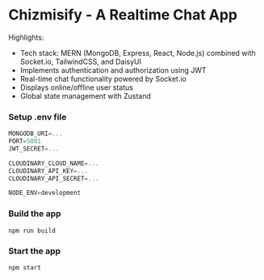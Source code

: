 # Chizmisify - A Realtime Chat App

Highlights:

- Tech stack: MERN (MongoDB, Express, React, Node.js) combined with Socket.io, TailwindCSS, and DaisyUI
- Implements authentication and authorization using JWT
- Real-time chat functionality powered by Socket.io
- Displays online/offline user status
- Global state management with Zustand

### Setup .env file

```js
MONGODB_URI=...
PORT=5001
JWT_SECRET=...

CLOUDINARY_CLOUD_NAME=...
CLOUDINARY_API_KEY=...
CLOUDINARY_API_SECRET=...

NODE_ENV=development
```

### Build the app

```shell
npm run build
```

### Start the app

```shell
npm start
```

